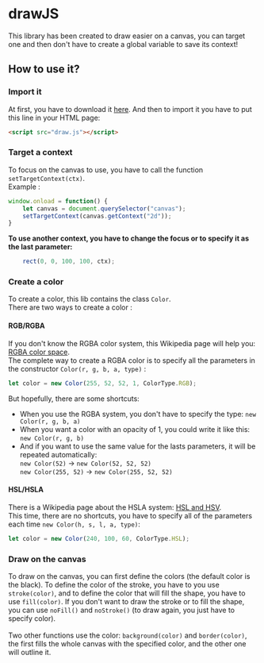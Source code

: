 # drawJS
This library has been created to draw easier on a canvas, you can target one and then don't have to create a global variable to save its context!

## How to use it?
### Import it
At first, you have to download it [here](https://raw.githubusercontent.com/Louis700/drawJS/master/draw.js).
And then to import it you have to put this line in your HTML page:
```html
<script src="draw.js"></script>
```

### Target a context
To focus on the canvas to use, you have to call the function `setTargetContext(ctx)`.<br>
Example : 
```javascript
window.onload = function() {
	let canvas = document.querySelector("canvas");
	setTargetContext(canvas.getContext("2d"));
}
```

<strong>To use another context, you have to change the focus or to specify it as the last parameter:</strong>
	
```javascript
	rect(0, 0, 100, 100, ctx);
```


### Create a color
To create a color, this lib contains the class `Color`.<br>
There are two ways to create a color :

#### RGB/RGBA
If you don't know the RGBA color system, this Wikipedia page will help you: 
[RGBA color space](https://en.wikipedia.org/wiki/RGBA_color_space).<br>
The complete way to create a RGBA color is to specify all the parameters in the constructor `Color(r, g, b, a, type)` :
```javascript
let color = new Color(255, 52, 52, 1, ColorType.RGB);
```
But hopefully, there are some shortcuts:
- When you use the RGBA system, you don't have to specify the type: `new Color(r, g, b, a)`
- When you want a color with an opacity of 1, you could write it like this: `new Color(r, g, b)`
- And if you want to use the same value for the lasts parameters, it will be repeated automatically:<br>
`new Color(52)` → `new Color(52, 52, 52)`<br>
`new Color(255, 52)` → `new Color(255, 52, 52)`

#### HSL/HSLA
There is a Wikipedia page about the HSLA system: [HSL and HSV](https://en.wikipedia.org/wiki/HSL_and_HSV).<br>
This time, there are no shortcuts, you have to specify all of the parameters each time `new Color(h, s, l, a, type)`:
```javascript
let color = new Color(240, 100, 60, ColorType.HSL);
```

### Draw on the canvas
To draw on the canvas, you can first define the colors (the default color is the black). To define the color of the stroke, you have to you use `stroke(color)`, and to define the color that will fill the shape, you have to use `fill(color)`. If you don't want to draw the stroke or to fill the shape, you can use `noFill()` and `noStroke()` (to draw again, you just have to specify color).<br><br>
Two other functions use the color: `background(color)` and `border(color)`, the first fills the whole canvas with the specified color, and the other one will outline it.
